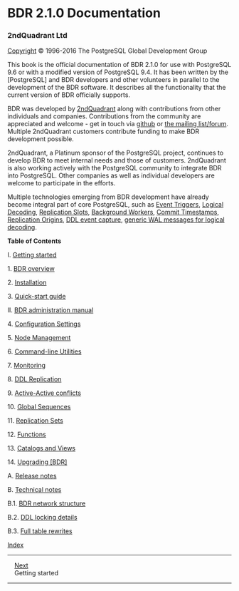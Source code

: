 
# BDR 2.1.0 Documentation

### 2ndQuadrant Ltd

[Copyright](LEGALNOTICE.md) © 1996-2016 The PostgreSQL Global
Development Group



This book is the official documentation of BDR 2.1.0 for use with
PostgreSQL 9.6 or with a modified version of PostgreSQL 9.4. It has been
written by the [PostgreSQL] and BDR developers and other
volunteers in parallel to the development of the BDR software. It
describes all the functionality that the current version of BDR
officially supports.

BDR was developed by
[2ndQuadrant](http://2ndquadrant.com) along with
contributions from other individuals and companies. Contributions from
the community are appreciated and welcome - get in touch via
[github](http://github.com/2ndQuadrant/bdr) or [the
mailing
list/forum](https://groups.google.com/a/2ndquadrant.com/forum/#!forum/bdr-list).
Multiple 2ndQuadrant customers contribute funding to make BDR
development possible.

2ndQuadrant, a Platinum sponsor of the PostgreSQL project, continues to
develop BDR to meet internal needs and those of customers. 2ndQuadrant
is also working actively with the PostgreSQL community to integrate BDR
into PostgreSQL. Other companies as well as individual developers are
welcome to participate in the efforts.

Multiple technologies emerging from BDR development have already become
integral part of core PostgreSQL, such as [Event
Triggers](https://www.postgresql.org/docs/current/static/event-triggers.html),
[Logical
Decoding](https://www.postgresql.org/docs/current/static/logicaldecoding.html),
[Replication
Slots](https://www.postgresql.org/docs/current/static/logicaldecoding-explanation.html#LOGICALDECODING-REPLICATION-SLOTS),
[Background
Workers](https://www.postgresql.org/docs/current/static/bgworker.html),
[Commit
Timestamps](https://wiki.postgresql.org/wiki/What's_new_in_PostgreSQL_9.5#Commit_timestamp_tracking),
[Replication
Origins](https://www.postgresql.org/docs/9.5/static/replication-origins.html),
[DDL event
capture](https://www.postgresql.org/docs/9.5/static/functions-event-triggers.html#PG-EVENT-TRIGGER-DDL-COMMAND-END-FUNCTIONS),
[generic WAL messages for logical
decoding](https://www.postgresql.org/docs/9.6/static/functions-admin.html#FUNCTIONS-REPLICATION-TABLE).



**Table of Contents**

I. [Getting started](getting-started.md)

1\. [BDR overview](overview.md)

2\. [Installation](installation.md)

3\. [Quick-start guide](quickstart.md)

II\. [BDR administration manual](manual.md)

4\. [Configuration Settings](settings.md)

5\. [Node Management](node-management.md)

6\. [Command-line Utilities](commands.md)

7\. [Monitoring](monitoring.md)

8\. [DDL Replication](ddl-replication.md)

9\. [Active-Active conflicts](conflicts.md)

10\. [Global Sequences](global-sequences.md)

11\. [Replication Sets](replication-sets.md)

12\. [Functions](functions.md)

13\. [Catalogs and Views](catalogs-views.md)

14\. [Upgrading [BDR]](upgrade.md)

A. [Release notes](releasenotes.md)

B. [Technical notes](technotes.md)

B.1. [BDR network structure](technotes-mesh.md)

B.2. [DDL locking details](technotes-ddl-locking.md)

B.3. [Full table rewrites](technotes-rewrites.md)

[Index](bookindex.md)



  --- --- ---------------------------------------------
            [Next](getting-started.md)  
                                        Getting started
  --- --- ---------------------------------------------
